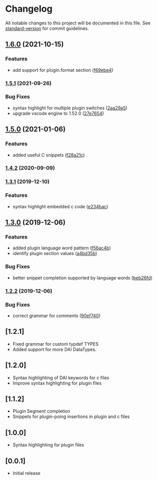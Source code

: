 # Changelog

All notable changes to this project will be documented in this file. See [standard-version](https://github.com/conventional-changelog/standard-version) for commit guidelines.

## [1.6.0](https://github.com/vivekvjn/dai-plugin/compare/v1.5.1...v1.6.0) (2021-10-15)


### Features

* add support for plugin.format section ([f69ebe4](https://github.com/vivekvjn/dai-plugin/commit/f69ebe44693391c9ea8b80b1ffc15c6474744d7d))

### [1.5.1](https://github.com/vivekvjn/dai-plugin/compare/v1.5.0...v1.5.1) (2021-09-26)


### Bug Fixes

* syntax highlight for multiple plugin switches ([2aa29a5](https://github.com/vivekvjn/dai-plugin/commit/2aa29a51ed6313bc8c0efaa6b672c670feef3d2a))
* upgrade vscode engine to 1.52.0 ([27e7654](https://github.com/vivekvjn/dai-plugin/commit/27e7654b0355708c3328b352ca63d3d864ab11ad))

## [1.5.0](https://github.com/vivekvjn/dai-plugin/compare/v1.4.2...v1.5.0) (2021-01-06)


### Features

* added useful C snippets ([f28a21c](https://github.com/vivekvjn/dai-plugin/commit/f28a21cdeb7e113d8b94eadfe8caad05c2f5c2a5))

### [1.4.2](https://github.com/vivekvjn/dai-plugin/compare/v1.4.1...v1.4.2) (2020-09-09)

### [1.3.1](https://github.com/vivekvjn/dai-plugin/compare/v1.3.0...v1.3.1) (2019-12-10)


### Features

* syntax highlight embedded c code ([e234bac](https://github.com/vivekvjn/dai-plugin/commit/e234bac89495be9bbf5edaf918ea5ad2388be499))

## [1.3.0](https://github.com/vivekvjn/dai-plugin/compare/v1.2.2...v1.3.0) (2019-12-06)


### Features

* added plugin language word pattern ([f56ac4b](https://github.com/vivekvjn/dai-plugin/commit/f56ac4b58f07f1ef7cfa82ddc16c23bded2f1b0a))
* identify plugin section values ([a4bd35b](https://github.com/vivekvjn/dai-plugin/commit/a4bd35bce65e32ce698a272a36f7e223c89e2a59))


### Bug Fixes

* better snippet completion supported by language words ([beb26fd](https://github.com/vivekvjn/dai-plugin/commit/beb26fd462340ee69fba714cd155cd98ebe48e76))

### [1.2.2](https://github.com/vivekvjn/dai-plugin/compare/v1.2.1...v1.2.2) (2019-12-06)


### Bug Fixes

* correct grammar for comments ([90ef740](https://github.com/vivekvjn/dai-plugin/commit/90ef740cab9010d0d7504abee337380e400f1b38))

## [1.2.1]

- Fixed grammar for custom typdef TYPES
- Added support for more DAI DataTypes.

## [1.2.0]

- Syntax highlighting of DAI keywords for c files
- Improve syntax highlighting for plugin files

## [1.1.2]

- Plugin Segment completion
- Snippets for plugin-poing insertions in plugin and c files

## [1.0.0]

- Syntax highlighting for plugin files

## [0.0.1]

- Initial release
